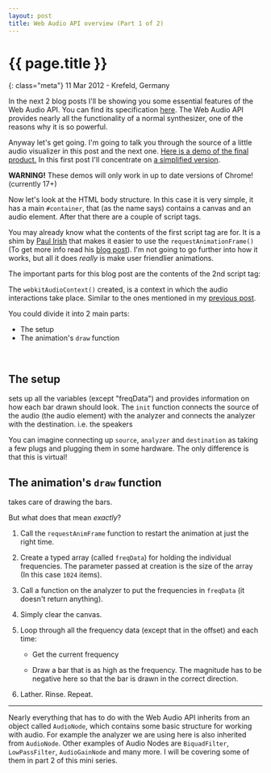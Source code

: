 ```yaml
---
layout: post
title: Web Audio API overview (Part 1 of 2)
---
```


# {{ page.title }}

{: class="meta"} 11 Mar 2012 - Krefeld, Germany

In the next 2 blog posts I'll be showing you some essential features of the Web Audio API. You can find its specification [here](https://dvcs.w3.org/hg/audio/raw-file/tip/webaudio/specification.html).
The Web Audio API provides nearly all the functionality of a normal synthesizer, one of the reasons why it is so powerful.

Anyway let's get going. I'm going to talk you through the source of a little audio visualizer in this post and the next one. [Here is a demo of the final product.](/demos/web-audio-api/web-audio-overview-part2.html)
In this first post I'll concentrate on [a simplified version](/demos/web-audio-api/web-audio-overview-part1.html).

__WARNING!__ These demos will only work in up to date versions of Chrome! (currently 17+)

Now let's look at the HTML body structure. In this case it is very simple, it has a main <code>#container</code>, that (as the name says) contains a canvas and an audio element. After that there are a couple of script tags. 

<script src="https://gist.github.com/2015620.js?file=body.html">
</script>

You may already know what the contents of the first script tag are for.
It is a shim by [Paul Irish](http://paulirish.com) that makes it easier to use the <code>requestAnimationFrame()</code> (To get more info read his [blog post](http://paulirish.com/2011/requestanimationframe-for-smart-animating/)). I'm not going to go further into how it works, but all it does *really* is make user friendlier animations.

The important parts for this blog post are the contents of the 2nd script tag:

<script src="https://gist.github.com/2015620.js?file=main.js">
</script>

The <code>webkitAudioContext()</code> created, is a context in which the audio interactions take place. Similar to the ones mentioned in my [previous post](/blog/2012/01/08/exploring-the-v8-js-engine-part-2/).

You could divide it into 2 main parts:
-	The setup
-	The animation's <code>draw</code> function

<br />

## The setup

sets up all the variables (except "freqData") and provides information on how each bar drawn should look.
The <code>init</code> function connects the source of the audio (the audio element) with the analyzer and connects the analyzer with the destination. i.e. the speakers

You can imagine connecting up <code>source</code>, <code>analyzer</code> and <code>destination</code> as taking a few plugs and plugging them in some hardware.
The only difference is that this is virtual!


## The animation's <code>draw</code> function
takes care of drawing the bars.


But what does that mean *exactly*?

1.	Call the <code>requestAnimFrame</code> function to restart the animation at just the right time.

2.	Create a typed array (called <code>freqData</code>) for holding the individual frequencies.
The parameter passed at creation is the size of the array (In this case <code>1024</code> items).

3.	Call a function on the analyzer to put the frequencies in <code>freqData</code> (it doesn't return anything). 

4.	Simply clear the canvas.

5.	Loop through all the frequency data (except that in the offset) and each time:
	
	-	Get the current frequency

	-	Draw a bar that is as high as the frequency. The magnitude has to be negative here so that the bar is drawn in the correct direction.

6. Lather. Rinse. Repeat.

-----

Nearly everything that has to do with the Web Audio API inherits from an object called <code>AudioNode</code>, which contains some basic structure for working with audio.
For example the analyzer we are using here is also inherited from <code>AudioNode</code>. Other examples of Audio Nodes are <code>BiquadFilter</code>, <code>LowPassFilter</code>, <code>AudioGainNode</code> and many more. I will be covering some of them in part 2 of this mini series.




